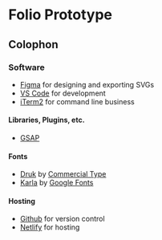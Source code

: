 # Folio Prototype

## Colophon

### Software

- [Figma](https://www.figma.com/) for designing and exporting SVGs
- [VS Code](https://code.visualstudio.com/) for development
- [iTerm2](https://www.iterm2.com/) for command line business

#### Libraries, Plugins, etc.

- [GSAP](https://github.com/greensock/GSAP)

#### Fonts

- [Druk](https://commercialtype.com/catalog/druk) by [Commercial Type](http://commercialtype.com)
- [Karla](https://fonts.google.com/specimen/Karla) by [Google Fonts](https://fonts.google.com/)

#### Hosting

- [Github](https://github.com) for version control
- [Netlify](https://www.netlify.com) for hosting
